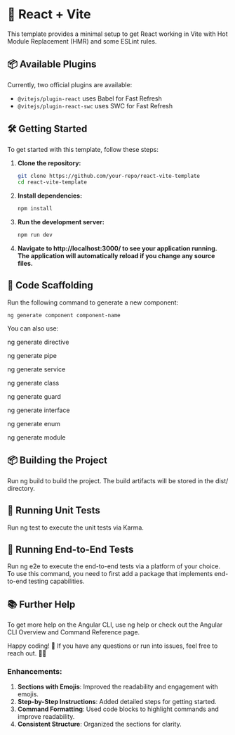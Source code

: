 # 🚀 React + Vite

This template provides a minimal setup to get React working in Vite with Hot Module Replacement (HMR) and some ESLint rules.

## 📦 Available Plugins

Currently, two official plugins are available:

- `@vitejs/plugin-react` uses Babel for Fast Refresh
- `@vitejs/plugin-react-swc` uses SWC for Fast Refresh

## 🛠️ Getting Started

To get started with this template, follow these steps:

1. **Clone the repository:**
   ```bash
   git clone https://github.com/your-repo/react-vite-template
   cd react-vite-template
   
2. **Install dependencies:**
   ```bash
   npm install
   
3. **Run the development server:**
   ```bash
   npm run dev
   
4. **Navigate to http://localhost:3000/ to see your application running. The application will automatically reload if you change any source files.**

## 🌿 Code Scaffolding
Run the following command to generate a new component:
    
    ng generate component component-name
     
You can also use:

ng generate directive

ng generate pipe

ng generate service

ng generate class

ng generate guard

ng generate interface

ng generate enum

ng generate module

## 📦 Building the Project
Run ng build to build the project. The build artifacts will be stored in the dist/ directory.

## 🧪 Running Unit Tests
Run ng test to execute the unit tests via Karma.

## 🚀 Running End-to-End Tests
Run ng e2e to execute the end-to-end tests via a platform of your choice. To use this command, you need to first add a package that implements end-to-end testing capabilities.

## 📚 Further Help
To get more help on the Angular CLI, use ng help or check out the Angular CLI Overview and Command Reference page.

Happy coding! 🎉 If you have any questions or run into issues, feel free to reach out. 🚀✨

### Enhancements:
1. **Sections with Emojis**: Improved the readability and engagement with emojis.
2. **Step-by-Step Instructions**: Added detailed steps for getting started.
3. **Command Formatting**: Used code blocks to highlight commands and improve readability.
4. **Consistent Structure**: Organized the sections for clarity.
